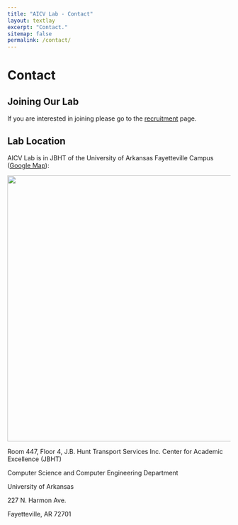 ```yaml
---
title: "AICV Lab - Contact"
layout: textlay
excerpt: "Contact."
sitemap: false
permalink: /contact/
---
```


# Contact

## Joining Our Lab
If you are interested in joining please go to the [recruitment](../recruitment) page.


## Lab Location

AICV Lab is in JBHT of the University of Arkansas Fayetteville Campus ([Google Map](https://www.google.com/maps/place/University+of+Arkansas/@36.0686895,-94.1748471,15z/data=!4m5!3m4!1s0x0:0x10a2f93b787e2367!8m2!3d36.0686895!4d-94.1748471)):

<img src="{{ site.url }}{{ site.baseurl }}/images/contactpic/map.png" style="width: 600px">

Room 447, Floor 4, J.B. Hunt Transport Services Inc. Center for Academic Excellence (JBHT)

Computer Science and Computer Engineering Department

University of Arkansas

227 N. Harmon Ave.

Fayetteville, AR 72701